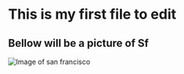 # <h1> This is my first file to edit 
## <h2> Bellow will be a picture of Sf

![Image of san francisco]([https://octodex.github.com/images/yaktocat.png](https://media.istockphoto.com/id/476881195/photo/bay-bridge-and-san-francisco-skyline-at-sunset.jpg?s=612x612&w=0&k=20&c=dBeGdmYS8eOufXGT_YdRkuvKfLKUHFYwVaL9gHbkSXo=))
